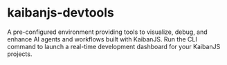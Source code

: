 # kaibanjs-devtools
A pre-configured environment providing tools to visualize, debug, and enhance AI agents and workflows built with KaibanJS. Run the CLI command to launch a real-time development dashboard for your KaibanJS projects.
